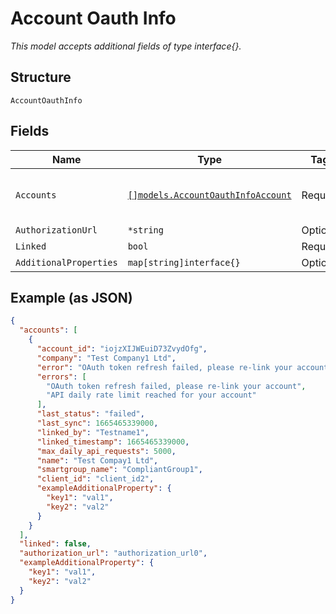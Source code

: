 
# Account Oauth Info

*This model accepts additional fields of type interface{}.*

## Structure

`AccountOauthInfo`

## Fields

| Name | Type | Tags | Description |
|  --- | --- | --- | --- |
| `Accounts` | [`[]models.AccountOauthInfoAccount`](../../doc/models/account-oauth-info-account.md) | Required | List of linked account details |
| `AuthorizationUrl` | `*string` | Optional | - |
| `Linked` | `bool` | Required | - |
| `AdditionalProperties` | `map[string]interface{}` | Optional | - |

## Example (as JSON)

```json
{
  "accounts": [
    {
      "account_id": "iojzXIJWEuiD73ZvydOfg",
      "company": "Test Company1 Ltd",
      "error": "OAuth token refresh failed, please re-link your account",
      "errors": [
        "OAuth token refresh failed, please re-link your account",
        "API daily rate limit reached for your account"
      ],
      "last_status": "failed",
      "last_sync": 1665465339000,
      "linked_by": "Testname1",
      "linked_timestamp": 1665465339000,
      "max_daily_api_requests": 5000,
      "name": "Test Compay1 Ltd",
      "smartgroup_name": "CompliantGroup1",
      "client_id": "client_id2",
      "exampleAdditionalProperty": {
        "key1": "val1",
        "key2": "val2"
      }
    }
  ],
  "linked": false,
  "authorization_url": "authorization_url0",
  "exampleAdditionalProperty": {
    "key1": "val1",
    "key2": "val2"
  }
}
```

